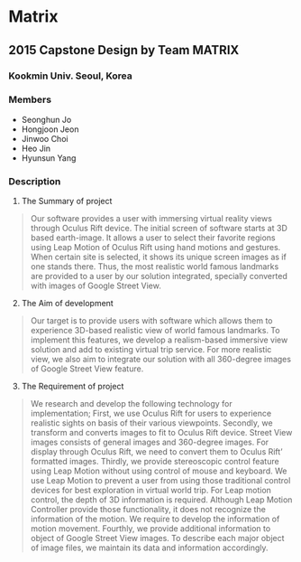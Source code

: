 # Matrix
## 2015 Capstone Design by Team MATRIX
### Kookmin Univ. Seoul, Korea
### Members
+ Seonghun Jo
+ Hongjoon Jeon
+ Jinwoo Choi
+ Heo Jin
+ Hyunsun Yang

### Description
1. The Summary of project
> Our software provides a user with immersing virtual reality views through Oculus Rift device. 
The initial screen of software starts at 3D based earth-image. 
It allows a user to select their favorite regions using Leap Motion of Oculus Rift using hand motions and gestures.
When certain site is selected, it shows its unique screen images as if one stands there. 
Thus, the most realistic world famous landmarks are provided to a user by our solution integrated, specially converted with images of Google Street View. 

2. The Aim of development
> Our target is to provide users with software which allows them to experience 3D-based realistic view of world famous landmarks. To implement this features, we develop a realism-based immersive view solution and add to existing virtual trip service. 
For more realistic view, we also aim to integrate our solution with all 360-degree images of Google Street View feature. 


3. The Requirement of project 
> We research and develop the following technology for implementation; 
First, we use Oculus Rift for users to experience realistic sights on basis of their various viewpoints. 
Secondly, we transform and converts images to fit to Oculus Rift device. Street View images consists of general images and 360-degree images. For display through Oculus Rift, we need to convert them to Oculus Rift’ formatted images. 
Thirdly, we provide stereoscopic control feature using Leap Motion without using control of mouse and keyboard. We use Leap Motion to prevent a user from using those traditional control devices for best exploration in virtual world trip. For Leap motion control, the depth of 3D information is required. Although Leap Motion Controller provide those functionality, it does not recognize the information of the motion. We require to develop the information of motion movement. 
Fourthly, we provide additional information to object of Google Street View images. To describe each major object of image files, we maintain its data and information accordingly. 
















